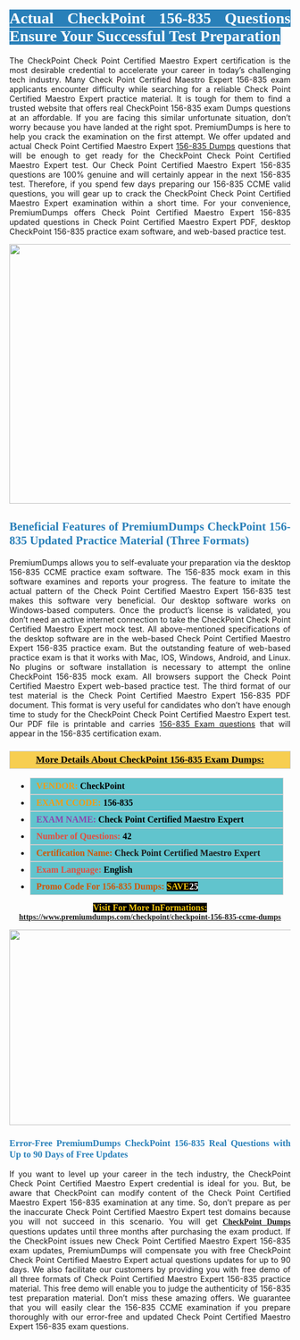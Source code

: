<h1 style="text-align: justify;"><span style="color:#ffffff;"><span style="font-family:Georgia,serif;"><strong><span style="background-color:#2980b9;">Actual CheckPoint 156-835 Questions Ensure Your Successful Test Preparation</span></strong></span></span></h1>

<p style="text-align: justify;">The CheckPoint Check Point Certified Maestro Expert certification is the most desirable credential to accelerate your career in today’s challenging tech industry. Many Check Point Certified Maestro Expert 156-835 exam applicants encounter difficulty while searching for a reliable Check Point Certified Maestro Expert practice material. It is tough for them to find a trusted website that offers real CheckPoint 156-835 exam Dumps questions at an affordable. If you are facing this similar unfortunate situation, don’t worry because you have landed at the right spot. PremiumDumps is here to help you crack the examination on the first attempt. We offer updated and actual Check Point Certified Maestro Expert <a href="https://www.premiumdumps.com/checkpoint/checkpoint-156-835-ccme-dumps">156-835 Dumps</a> questions that will be enough to get ready for the CheckPoint Check Point Certified Maestro Expert test. Our Check Point Certified Maestro Expert 156-835 questions are 100% genuine and will certainly appear in the next 156-835 test. Therefore, if you spend few days preparing our 156-835 CCME valid questions, you will gear up to crack the CheckPoint Check Point Certified Maestro Expert examination within a short time. For your convenience, PremiumDumps offers Check Point Certified Maestro Expert 156-835 updated questions in Check Point Certified Maestro Expert PDF, desktop CheckPoint 156-835 practice exam software, and web-based practice test.</p>

<p style="text-align: center;"><a href="https://www.premiumdumps.com/checkpoint/checkpoint-156-835-ccme-dumps"><img alt="" src="https://i.imgur.com/KJGzbJ2.jpeg" style="width: 700px; height: 465px;" /></a></p>

<h2 style="text-align: justify;"><span style="color:#2980b9;"><span style="font-family:Georgia,serif;"><strong>Beneficial Features of PremiumDumps CheckPoint 156-835 Updated Practice Material (Three Formats)</strong></span></span></h2>

<p style="text-align: justify;">PremiumDumps allows you to self-evaluate your preparation via the desktop 156-835 CCME practice exam software. The 156-835 mock exam in this software examines and reports your progress. The feature to imitate the actual pattern of the Check Point Certified Maestro Expert 156-835 test makes this software very beneficial. Our desktop software works on Windows-based computers. Once the product’s license is validated, you don’t need an active internet connection to take the CheckPoint Check Point Certified Maestro Expert mock test. All above-mentioned specifications of the desktop software are in the web-based Check Point Certified Maestro Expert 156-835 practice exam. But the outstanding feature of web-based practice exam is that it works with Mac, IOS, Windows, Android, and Linux. No plugins or software installation is necessary to attempt the online CheckPoint 156-835 mock exam. All browsers support the Check Point Certified Maestro Expert web-based practice test. The third format of our test material is the Check Point Certified Maestro Expert 156-835 PDF document. This format is very useful for candidates who don’t have enough time to study for the CheckPoint Check Point Certified Maestro Expert test. Our PDF file is printable and carries <a href="https://www.premiumdumps.com/checkpoint/checkpoint-156-835-ccme-dumps">156-835 Exam questions</a> that will appear in the 156-835 certification exam.</p>

<h3 style="background: #f7ce50; border: 1px solid rgb(204, 204, 204); padding: 5px 10px; text-align: center;"><span style="font-family:Georgia,serif;"><u><u><span style="color:#000000;"><span style="font-size:11pt"><span style="line-height:normal"><b><span style="font-size:13.0pt"><span cambria="">More Details About CheckPoint 156-835 Exam Dumps:</span></span></b></span></span></span></u></u></span></h3>

<ul>
	<li style="margin:0cm 10pt">
	<div style="background:#61c4cd; border: 1px solid rgb(204, 204, 204); padding: 5px 10px; text-align: justify;"><span style="font-family:Georgia,serif;"><span style="font-size:11pt"><span style="line-height:normal"><b><span style="font-size:12.0pt"><span new="" roman="" times=""><span style="color:#f39c12;">VENDOR:</span> <span style="color:#000000;">CheckPoint</span></span></span></b></span></span></span></div>
	</li>
	<li style="margin:0cm 10pt">
	<div style="background: #61c4cd; border: 1px solid rgb(204, 204, 204); padding: 5px 10px; text-align: justify;"><span style="font-family:Georgia,serif;"><span style="font-size:11pt"><span style="line-height:normal"><b><span style="font-size:12.0pt"><span new="" roman="" times=""><span style="color:#f39c12;">EXAM CCODE:</span> <span style="color:#000000;">156-835</span></span></span></b></span></span></span></div>
	</li>
	<li style="margin:0cm 10pt">
	<div style="background: #61c4cd; border: 1px solid rgb(204, 204, 204); padding: 5px 10px; text-align: justify;"><span style="font-family:Georgia,serif;"><span style="font-size:11pt"><span style="line-height:normal"><b><span style="font-size:12.0pt"><span new="" roman="" times=""><span style="color:#8e44ad;">EXAM NAME:</span> <span style="color:#000000;">Check Point Certified Maestro Expert</span></span></span></b></span></span></span></div>
	</li>
	<li style="margin:0cm 10pt">
	<div style="background: #61c4cd; border: 1px solid rgb(204, 204, 204); padding: 5px 10px;"><span style="font-family:Georgia,serif;"><span style="font-size:11pt"><span style="line-height:normal"><b><span style="font-size:12.0pt"><span new="" roman="" times=""><span style="color:#e74c3c;">Number of Questions:</span><span style="color:#000000;"><span style="color:#f1c40f;"> </span>42</span></span></span></b></span></span></span></div>
	</li>
	<li style="margin:0cm 10pt">
	<div style="background: #61c4cd; border: 1px solid rgb(204, 204, 204); padding: 5px 10px; text-align: justify;"><span style="font-family:Georgia,serif;"><span style="font-size:11pt"><span style="line-height:normal"><b><span style="font-size:12.0pt"><span new="" roman="" times=""><span style="color:#d35400;">Certification Name:</span> Check Point Certified Maestro Expert</span></span></b></span></span></span></div>
	</li>
	<li style="margin:0cm 10pt">
	<div style="background: #61c4cd; border: 1px solid rgb(204, 204, 204); padding: 5px 10px; text-align: justify;"><span style="font-family:Georgia,serif;"><span style="font-size:11pt"><span style="line-height:normal"><b><span style="font-size:12.0pt"><span new="" roman="" times=""><span style="color:#e74c3c;">Exam Language:</span> <span style="color:#000000;">English</span></span></span></b></span></span></span></div>
	</li>
	<li style="margin:0cm 10pt">
	<div style="background: #61c4cd; border: 1px solid rgb(204, 204, 204); padding: 5px 10px;"><span style="font-family:Georgia,serif;"><span style="font-size:11pt"><span style="line-height:normal"><b><span style="font-size:12.0pt"><span new="" roman="" times=""><span style="color:#d35400;">Promo Code For 156-835 Dumps:</span><span style="color:#f1c40f;"> <span style="background-color:#000000;">SAVE</span></span><span style="color:#ffffff;"><span style="background-color:#000000;">25</span></span></span></span></b></span></span></span></div>
	</li>
</ul>

<p style="text-align: center;"><span style="font-family:Georgia,serif;"><strong><span style="font-size:16px;"><span style="color:#f1c40f;"><span style="background-color:#000000;">Visit For More InFormations:</span></span></span> <a href="https://www.premiumdumps.com/checkpoint/checkpoint-156-835-ccme-dumps">https://www.premiumdumps.com/checkpoint/checkpoint-156-835-ccme-dumps</a></strong></span></p>

<p style="text-align: center;"><strong><strong><a href="https://www.premiumdumps.com/checkpoint/checkpoint-156-835-ccme-dumps"><img alt="" src="https://i.imgur.com/F18GQwv.jpeg" style="width: 700px; height: 350px;" /></a></strong></strong></p>

<h3 style="text-align: justify;"><span style="color:#2980b9;"><span style="font-family:Georgia,serif;"><strong><strong><strong>Error-Free PremiumDumps CheckPoint 156-835 Real Questions with Up to 90 Days of Free Updates</strong></strong></strong></span></span></h3>

<p style="text-align: justify;">If you want to level up your career in the tech industry, the CheckPoint Check Point Certified Maestro Expert credential is ideal for you. But, be aware that CheckPoint can modify content of the Check Point Certified Maestro Expert 156-835 examination at any time. So, don’t prepare as per the inaccurate Check Point Certified Maestro Expert test domains because you will not succeed in this scenario. You will get <span style="font-family:Georgia,serif;"><strong><a href="https://www.premiumdumps.com/checkpoint-exam-dumps">CheckPoint Dumps</a></strong></span> questions updates until three months after purchasing the exam product. If the CheckPoint issues new Check Point Certified Maestro Expert 156-835 exam updates, PremiumDumps will compensate you with free CheckPoint Check Point Certified Maestro Expert actual questions updates for up to 90 days. We also facilitate our customers by providing you with free demo of all three formats of Check Point Certified Maestro Expert 156-835 practice material. This free demo will enable you to judge the authenticity of 156-835 test preparation material. Don’t miss these amazing offers. We guarantee that you will easily clear the 156-835 CCME examination if you prepare thoroughly with our error-free and updated Check Point Certified Maestro Expert 156-835 exam questions.</p>
